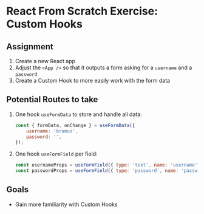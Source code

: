 # React From Scratch Exercise: Custom Hooks

## Assignment

1. Create a new React app
2. Adjust the `<App />` so that it outputs a form asking for a `username` and a `password` 
3. Create a Custom Hook to more easily work with the form data

## Potential Routes to take

1. One hook `useFormData` to store and handle all data:

    ```js
    const { formData, onChange } = useFormData({
        username: 'bramus',
        password: '',
    });
    ```

2. One hook `useFormField` per field:

    ```js
    const usernameProps = useFormField({ type: 'text', name: 'username', value: 'bramus' });
    const passwordProps = useFormField({ type: 'password', name: 'password', value: '' });
    ```

## Goals

- Gain more familiarity with Custom Hooks